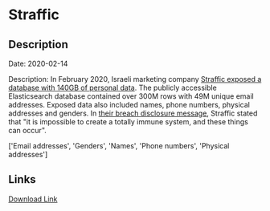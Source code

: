 # Straffic

## Description

Date: 2020-02-14

Description:
In February 2020, Israeli marketing company <a href="https://www.databreachtoday.com/israeli-marketing-company-exposes-contacts-database-a-13785" target="_blank" rel="noopener">Straffic exposed a database with 140GB of personal data</a>. The publicly accessible Elasticsearch database contained over 300M rows with 49M unique email addresses. Exposed data also included names, phone numbers, physical addresses and genders. In <a href="https://straffic.io/updates.php" target="_blank" rel="noopener">their breach disclosure message</a>, Straffic stated that &quot;it is impossible to create a totally immune system, and these things can occur&quot;.


['Email addresses', 'Genders', 'Names', 'Phone numbers', 'Physical addresses']

## Links

[Download Link](https://link-to.net/1229997/59.67568046594274/dynamic/?r=c3RyYWZmaWMuaW8=)